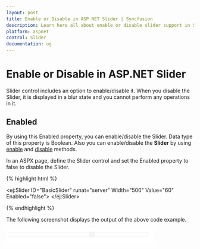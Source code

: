 ```yaml
---
layout: post
title: Enable or Disable in ASP.NET Slider | Syncfusion
description: Learn here all about enable or disable slider support in Syncfusion ASP.NET Slider control, its element, and more
platform: aspnet
control: Slider
documentation: ug
---
```


# Enable or Disable in ASP.NET Slider

Slider control includes an option to enable/disable it. When you disable the Slider, it is displayed in a blur state and you cannot perform any operations in it.

## Enabled     

By using this Enabled property, you can enable/disable the Slider. Data type of this property is Boolean. Also you can enable/disable the **Slider** by using [enable](https://help.syncfusion.com/api/js/ejslider#methods:enable) and [disable](https://help.syncfusion.com/api/js/ejslider#methods:disable) methods.

In an ASPX page, define the Slider control and set the Enabled property to false to disable the Slider. 

{% highlight html %}

<ej:Slider ID="BasicSlider" runat="server" Width="500" Value="60" Enabled="false"> </ej:Slider>

{% endhighlight %}

The following screenshot displays the output of the above code example.

 ![Enable in ASP.NET Slider](EnableDisable-the-Slider_images/EnableDisable-the-Slider_img1.png)



